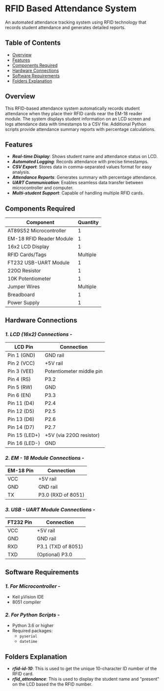 # RFID Based Attendance System

An automated attendance tracking system using RFID technology that records student attendance and generates detailed reports.

## Table of Contents
- [Overview](#overview)
- [Features](#features)
- [Components Required](#components-required)
- [Hardware Connections](#hardware-connections)
- [Software Requirements](#software-requirements)
- [Folders Explanation](#folders-explanation)


## Overview

This RFID-based attendance system automatically records student attendance when they place their RFID cards near the EM-18 reader module. The system displays student information on an LCD screen and logs attendance data with timestamps to a CSV file. Additional Python scripts provide attendance summary reports with percentage calculations.

## Features

- ***Real-time Display***: Shows student name and attendance status on LCD.
- ***Automated Logging***: Records attendance with precise timestamps.
- ***CSV Export***: Stores data in comma-separated values format for easy analysis.
- ***Attendance Reports***: Generates summary with percentage attendance.
- ***UART Communication***: Enables seamless data transfer between microcontroller and computer.
- ***Multi-student Support***: Capable of handling multiple RFID cards.

## Components Required

| Component | Quantity |
|-----------|----------|
| AT89S52 Microcontroller | 1 |
| EM-18 RFID Reader Module | 1 |
| 16x2 LCD Display | 1 |
| RFID Cards/Tags | Multiple |
| FT232 USB-UART Module | 1 |
| 220Ω Resistor | 1 |
| 10K Potentiometer | 1 |
| Jumper Wires | Multiple |
| Breadboard | 1 |
| Power Supply | 1 |

## Hardware Connections

### ***1. LCD (16x2) Connections*** -

| LCD Pin | Connection |
|---------|------------|
| Pin 1 (GND) | GND rail |
| Pin 2 (VCC) | +5V rail |
| Pin 3 (VEE) | Potentiometer middle pin |
| Pin 4 (RS) | P3.2 |
| Pin 5 (RW) | GND |
| Pin 6 (EN) | P3.3 |
| Pin 11 (D4) | P2.4 |
| Pin 12 (D5) | P2.5 |
| Pin 13 (D6) | P2.6 |
| Pin 14 (D7) | P2.7 |
| Pin 15 (LED+) | +5V (via 220Ω resistor) |
| Pin 16 (LED-) | GND |

### ***2. EM - 18 Module Connections*** - 

| EM-18 Pin | Connection |
|----------|------------|
| VCC | +5V rail |
| GND | GND rail |
| TX | P3.0 (RXD of 8051) |

### ***3. USB - UART Module Connections*** - 

| FT232 Pin | Connection |
|----------|------------|
| VCC | +5V rail |
| GND | GND rail |
| RXD | P3.1 (TXD of 8051) |
| TXD | (Optional) P3.0 |

## Software Requirements

### ***1. For Microcontroller*** - 
- Keil μVision IDE
- 8051 compiler

### ***2. For Python Scripts*** - 
- Python 3.6 or higher
- Required packages:
  - `pyserial`
  - `datetime`

## Folders Explanation

- ***rfid-id-10***: This is used to get the unique 10-character ID number of the RFID card.
- ***rfid_attendance***: This is used to display the student name and "present" on the LCD based the the RFID number.
